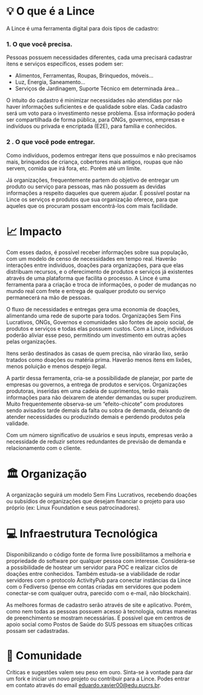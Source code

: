 # 💡 O que é a Lince

A Lince é uma ferramenta digital para dois tipos de cadastro:

### 1. **O que você precisa.**

Pessoas possuem necessidades diferentes, cada uma precisará cadastrar itens e serviços específicos, esses podem ser:

- Alimentos, Ferramentas, Roupas, Brinquedos, móveis…
- Luz, Energia, Saneamento…
- Serviços de Jardinagem, Suporte Técnico em determinada área…

O intuito do cadastro é minimizar necessidades não atendidas por não haver informações suficientes e de qualidade sobre elas. Cada cadastro será um voto para o investimento nesse problema. Essa informação poderá ser compartilhada de forma pública, para ONGs, governos, empresas e indivíduos ou privada e encriptada (E2E), para família e conhecidos.

### 2 . **O que você pode entregar.**

Como indivíduos, podemos entregar itens que possuímos e não precisamos mais, brinquedos de criança, cobertores mais antigos, roupas que não servem, comida que irá fora, etc. Porém até um limite.

Já organizações, frequentemente partem do objetivo de entregar um produto ou serviço para pessoas, mas não possuem as devidas informações a respeito daqueles que querem ajudar. É possível postar na Lince os serviços e produtos que sua organização oferece, para que aqueles que os procuram possam encontrá-los com mais facilidade.

# 📈 Impacto

Com esses dados, é possível receber informações sobre sua população, com um modelo de censo de necessidades em tempo real. Haverão interações entre indivíduos, doações para organizações, para que elas distribuam recursos, e o oferecimento de produtos e serviços já existentes através de uma plataforma que facilita o processo. A Lince é uma ferramenta para a criação e troca de informações, o poder de mudanças no mundo real com frete e entrega de qualquer produto ou serviço permanecerá na mão de pessoas.

O fluxo de necessidades e entregas gera uma economia de doações, alimentando uma rede de suporte para todos. Organizações Sem Fins Lucrativos, ONGs, Governos e comunidades são fontes de apoio social, de produtos e serviços e todas elas possuem custos. Com a Lince, indivíduos poderão aliviar esse peso, permitindo um investimento em outras ações pelas organizações.

Itens serão destinados às casas de quem precisa, não virarão lixo, serão tratados como doações ou matéria prima. Haverão menos itens em lixões, menos poluição e menos despejo ilegal.

A partir dessa ferramenta, cria-se a possibilidade de planejar, por parte de empresas ou governos, a entrega de produtos e serviços. Organizações produtoras, inseridas em uma cadeia de suprimentos, terão mais informações para não deixarem de atender demandas ou super produzirem. Muito frequentemente observa-se um “efeito-chicote” com produtores sendo avisados tarde demais da falta ou sobra de demanda, deixando de atender necessidades ou produzindo demais e perdendo produtos pela validade.

Com um número significativo de usuários e seus inputs, empresas verão a necessidade de reduzir setores redundantes de previsão de demanda e relacionamento com o cliente.

# 🏛 Organização

A organização seguirá um modelo Sem Fins Lucrativos, recebendo doações ou subsídios de organizações que desejam financiar o projeto para uso próprio (ex: Linux Foundation e seus patrocinadores).

# 💻 Infraestrutura Tecnológica

Disponibilizando o código fonte de forma livre possibilitamos a melhoria e propriedade do software por qualquer pessoa com interesse. Considera-se a possibilidade de hostear um servidor para POC e realizar ciclos de doações entre conhecidos. Também estuda-se a viabilidade de rodar servidores com o protocolo ActivityPub para conectar instâncias da Lince com o Fediverso (pense em contas criadas em servidores que podem conectar-se com qualquer outra, parecido com o e-mail, não blockchain).

As melhores formas de cadastro serão através de site e aplicativo. Porém, como nem todas as pessoas possuem acesso à tecnologia, outras maneiras de preenchimento se mostram necessárias. É possível que em centros de apoio social como Postos de Saúde do SUS pessoas em situações críticas possam ser cadastradas.

# 👥 Comunidade

Críticas e sugestões valem seu peso em ouro. Sinta-se à vontade para dar um fork e iniciar um novo projeto ou contribuir para a Lince. Podes entrar em contato através do email [eduardo.xavier00@edu.pucrs.br](mailto:eduardo.xavier00@edu.pucrs.br).
